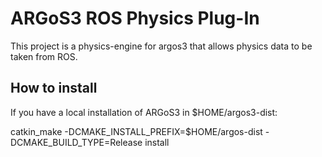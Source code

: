# ARGoS3 ROS Physics Plug-In

This project is a physics-engine for argos3 that allows physics data to be taken from ROS.

## How to install

If you have a local installation of ARGoS3 in $HOME/argos3-dist:

catkin_make -DCMAKE_INSTALL_PREFIX=$HOME/argos-dist -DCMAKE_BUILD_TYPE=Release install

